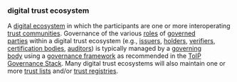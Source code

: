 ### digital trust ecosystem

<p class="c8"><span>A </span><span class="c2"><a class="c3" href="#h.edgw5dskp7an">digital ecosystem</a></span><span>&nbsp;in which the participants are one or more interoperating </span><span class="c2"><a class="c3" href="#h.a9l3odcb1s29">trust communities</a></span><span>. Governance of the various </span><span class="c2"><a class="c3" href="#h.sf54cyuamo6x">roles</a></span><span>&nbsp;of </span><span class="c2"><a class="c3" href="#h.c1jlj376y5m3">governed parties</a></span><span>&nbsp;within a digital trust ecosystem (e.g., </span><span class="c2"><a class="c3" href="#h.xyrplzbvtffq">issuers</a></span><span>, </span><span class="c2"><a class="c3" href="#h.64mptmm24w7u">holders</a></span><span>, </span><span class="c2"><a class="c3" href="#h.xfewd7t01hu0">verifiers</a></span><span>, </span><span class="c2"><a class="c3" href="#h.noh9fchc9jx">certification bodies</a></span><span>, </span><span class="c2"><a class="c3" href="#h.g2w6uyjqzrr">auditors</a></span><span>) is typically managed by a </span><span class="c2"><a class="c3" href="#h.1wptecwzvuvz">governing body</a></span><span>&nbsp;using a </span><span class="c2"><a class="c3" href="#h.2x05z0r097mn">governance framework</a></span><span>&nbsp;as recommended in the </span><span class="c2"><a class="c3" href="#h.ciwa0pidrb2e">ToIP Governance Stack</a></span><span>. Many digital trust ecosystems will also maintain one or more </span><span class="c2"><a class="c3" href="#h.f1feh0fmucqd">trust lists</a></span><span>&nbsp;and/or </span><span class="c2"><a class="c3" href="#h.5kzln6m5e8j5">trust registries</a></span><span class="c0">.</span></p>